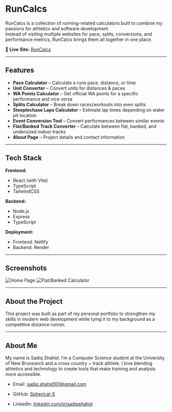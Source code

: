 # RunCalcs

RunCalcs is a collection of running-related calculators built to combine my passions for athletics and software development.  
Instead of visiting multiple websites for pace, splits, conversions, and performance metrics, RunCalcs brings them all together in one place.  

🔗 **Live Site:** [RunCalcs](https://runcalcs.ca)  

---

## Features

- **Pace Calculator** – Calculate a runs pace, distance, or time 
- **Unit Converter** – Convert units for distances & paces 
- **WA Points Calculator** – Get official WA points for a specific performance and vice versa 
- **Splits Calculator** – Break down races/workouts into even splits 
- **Steeplechase Laps Calculator** – Estimate lap times depending on water pit location 
- **Event Conversion Tool** – Convert performances between similar events 
- **Flat/Banked Track Converter** – Calculate between flat, banked, and undersized indoor tracks 
- **About Page** – Project details and contact information  

---

## Tech Stack

**Frontend:**  
- React (with Vite)  
- TypeScript  
- TailwindCSS  

**Backend:**  
- Node.js  
- Express  
- TypeScript  

**Deployment:**  
- Frontend: Netlify  
- Backend: Render  

---

## Screenshots

![Home Page](https://imgur.com/a/rN9Olgs)
![Flat/Banked Calculator](https://imgur.com/a/QTNFHmJ)

---

## About the Project

This project was built as part of my personal portfolio to strengthen my skills in modern web development while tying it to my background as a competitive distance runner.

---

## About Me

My name is Sadiq Shahid.
I’m a Computer Science student at the University of New Brunswick and a cross country + track athlete.
I love blending athletics and technology to create tools that make training and analysis more accessible.

- Email: sadiq.shahid101@gmail.com

- GitHub: [Spherical-S](https://github.com/Spherical-S)

- LinkedIn: [linkedin.com/in/sadiqshahid](linkedin.com/in/sadiqshahid)
